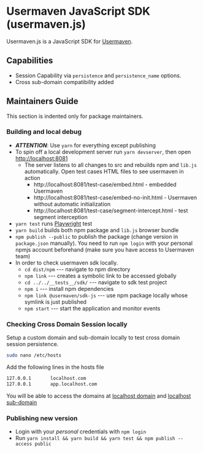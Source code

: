 # Usermaven JavaScript SDK (usermaven.js)

Usermaven.js is a JavaScript SDK for [Usermaven](https://usermaven.com).

## Capabilities

- Session Capability via `persistence` and `persistence_name` options.
- Cross sub-domain compatibility added 

## Maintainers Guide

This section is indented only for package maintainers.

### Building and local debug

 * _**ATTENTION**_: Use `yarn` for everything except publishing
 * To spin off a local development server run `yarn devserver`, then open [http://localhost:8081](http://localhost:8081)
   * The server listens to all changes to src and rebuilds npm and `lib.js` automatically. Open test cases HTML files to see
     usermaven in action
     * http://localhost:8081/test-case/embed.html - embedded Usermaven
     * http://localhost:8081/test-case/embed-no-init.html - Usermaven without automatic initialization
     * http://localhost:8081/test-case/segment-intercept.html - test segment interception
 * `yarn test` runs [Playwright](https://playwright.dev/) test
 * `yarn build` builds both npm package and `lib.js` browser bundle
 * `npm publish --public` to publish the package (change version in `package.json` manually). You need to run `npm login` with your personal
npmjs account beforehand (make sure you have access to Usermaven team)
 * In order to check usermaven sdk locally. 
    * `cd dist/npm` --- navigate to npm directory
    * `npm link` --- creates a symbolic link to be accessed globally
    * `cd ../../__tests__/sdk/` --- navigate to sdk test project
    * `npm i` --- install npm dependencies
    * `npm link @usermaven/sdk-js` --- use npm package locally whose symlink is just published
    * `npm start` --- start the application and monitor events

### Checking Cross Domain Session locally
Setup a custom domain and sub-domain locally to test cross domain session persistence.

```bash
sudo nano /etc/hosts
```
Add the following lines in the hosts file
```bash
127.0.0.1       localhost.com
127.0.0.1       app.localhost.com
```

You will be able to access the domains at [localhost domain](http://localhost.com:8081/test-case/embed.html) and [localhost sub-domain](http://app.localhost.com:8081/test-case/embed.html)

### Publishing new version

 * Login with your *personal* credentials with `npm login`
 * Run `yarn install && yarn build && yarn test && npm publish --access public`

